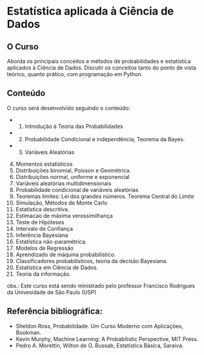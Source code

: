 # Estatística aplicada à Ciência de Dados

## O Curso
Aborda os principais conceitos e métodos de probabilidades e estatística aplicados à Ciência de Dados. Discutir os conceitos tanto do ponto de vista teórico, quanto prático, com programação em Python.

## Conteúdo 

O curso será desenvolvido seguindo o conteúdo:

- 1. Introdução à Teoria das Probabilidades
- 2. Probabilidade Condicional e independência, Teorema da Bayes.
- 3. Variáveis Aleatórias
4. Momentos estatísticos
5. Distribuições binomial, Poisson e Geométrica.
6. Distribuições normal, uniforme e exponencial
7. Variáveis aleatórias multidimensionais
8. Probabilidade condicional de variáveis aleatórias
9. Teoremas limites: Lei dos grandes números. Teorema Central do Limite
10. Simulação, Métodos de Monte Carlo
11. Estatística descritiva.
12. Estimacao de máxima verossimilhança
13. Teste de Hipóteses
14. Intervalo de Confiança
15. Inferência Bayesiana
16. Estatística não-paramétrica.
17. Modelos de Regressão
18. Aprendizado de máquina probabilístico.
19. Classificadores probabilísticos, teoria da decisão Bayesiana.
20. Estatística em Ciência de Dados.
21. Teoria da informação.

obs.: Este curso está sendo ministrado pelo professor Francisco Rodrigues da Univesidade de São Paulo (USP)


## Referência bibliográfica:

- Sheldon Ross, Probabilidade. Um Curso Moderno com Aplicações, Bookman.
- Kevin Murphy, Machine Learning: A Probabilistic Perspective, MIT Press. 
- Pedro A. Morettin, Wilton de O. Bussab, Estatística Básica, Saraiva.
